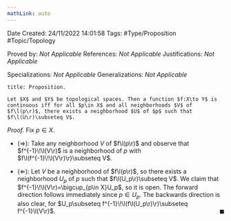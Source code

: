 ```yaml
---
mathLink: auto
---
```


<div class="topSpace"></div>

Date Created: 24/11/2022 14:01:58
Tags: #Type/Proposition #Topic/Topology

Proved by: <i>Not Applicable</i>
References: <i>Not Applicable</i>
Justifications: <i>Not Applicable</i>

Specializations: <i>Not Applicable</i>
Generalizations: <i>Not Applicable</i>

``` ad-Proposition
title: Proposition.

Let $X$ and $Y$ be topological spaces. Then a function $f:X\to Y$ is continuous iff for all $p\in X$ and all neighborhoods $V$ of $f\l(p\r)$, there exists a neighborhood $U$ of $p$ such that $f\l(U\r)\subseteq V$.

```

<i>Proof.</i> Fix $p\in X$.
* ($\Rightarrow$): Take any neighborhood $V$ of $f\l(p\r)$ and observe that $f^{-1}\!\l(V\r)$ is a neighborhood of $p$ with $f\l(f^{-1}\!\l(V\r)\r)\subseteq V$.

* ($\Leftarrow$): Let $V$ be a neighborhood of $f\l(p\r)$, so there exists a neighborhood $U_p$ of $p$ such that $f\l(U_p\r)\subseteq V$. We claim that $f^{-1}\!\l(V\r)=\bigcup_{p\in X}U_p$, so it is open. The forward direction follows immediately since $p\in U_p$. The backwards direction is also clear, for $U_p\subseteq f^{-1}\!\l(f\l(U_p\r)\r)\subseteq f^{-1}\l(V\r)$.<span style="float:right;">$\blacksquare$</span>
